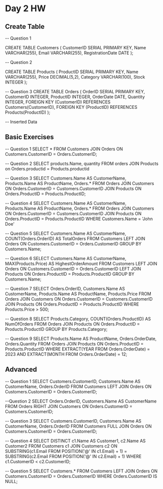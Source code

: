 # Day 2 HW

## Create Table

-- Question 1

CREATE TABLE Customers (
    CustomerID SERIAL PRIMARY KEY,
    Name VARCHAR(255),
    Email VARCHAR(255),
    RegistrationDate DATE
);

-- Question 2

CREATE TABLE Products (
    ProductID SERIAL PRIMARY KEY,
    Name VARCHAR(255),
    Price DECIMAL(5,2),
    Category VARCHAR(100),
    Stock INTEGER
);


-- Question 3
CREATE TABLE Orders (
    OrderID SERIAL PRIMARY KEY,
    CustomerID INTEGER,
    ProductID INTEGER,
    OrderDate DATE,
    Quantity INTEGER,
    FOREIGN KEY (CustomerID) REFERENCES Customers(CustomerID),
    FOREIGN KEY (ProductID) REFERENCES Products(ProductID)
);

-- Inserted Data

## Basic Exercises

-- Question 1
SELECT * FROM Customers
JOIN Orders ON Customers.CustomerID = Orders.CustomerID;

-- Question 2
SELECT products.Name, quantity FROM orders
JOIN Products on Orders.productid = Products.productid


-- Question 3
SELECT Customers.Name AS CustomerName, Products.Name AS ProductName, Orders.*
FROM Orders
JOIN Customers ON Orders.CustomerID = Customers.CustomerID
JOIN Products ON Orders.ProductID = Products.ProductID;

-- Question 4
SELECT Customers.Name AS CustomerName, Products.Name AS ProductName, Orders.*
FROM Orders
JOIN Customers ON Orders.CustomerID = Customers.CustomerID
JOIN Products ON Orders.ProductID = Products.ProductID
WHERE Customers.Name = 'John Doe'

-- Question 5
SELECT Customers.Name AS CustomerName, COUNT(Orders.OrderID) AS TotalOrders
FROM Customers
LEFT JOIN Orders ON Customers.CustomerID = Orders.CustomerID
GROUP BY Customers.Name;

-- Question 6
SELECT Customers.Name AS CustomerName, MAX(Products.Price) AS HighestOrderAmount
FROM Customers
LEFT JOIN Orders ON Customers.CustomerID = Orders.CustomerID
LEFT JOIN Products ON Orders.ProductID = Products.ProductID
GROUP BY Customers.Name;

-- Question 7
SELECT Orders.OrderID, Customers.Name AS CustomerName, Products.Name AS ProductName, Products.Price
FROM Orders
JOIN Customers ON Orders.CustomerID = Customers.CustomerID
JOIN Products ON Orders.ProductID = Products.ProductID
WHERE Products.Price > 500;

-- Question 8
SELECT Products.Category, COUNT(Orders.ProductID) AS NumOfOrders
FROM Orders
JOIN Products ON Orders.ProductID = Products.ProductID
GROUP BY Products.Category;

-- Question 9
SELECT Products.Name AS ProductName, Orders.OrderDate, Orders.Quantity
FROM Orders
JOIN Products ON Orders.ProductID = Products.ProductID
WHERE EXTRACT(YEAR FROM Orders.OrderDate) = 2023
AND EXTRACT(MONTH FROM Orders.OrderDate) = 12;

## Advanced

-- Question 1
SELECT Customers.CustomerID, Customers.Name AS CustomerName, Orders.OrderID
FROM Customers
LEFT JOIN Orders ON Customers.CustomerID = Orders.CustomerID;

--Question 2
SELECT Orders.OrderID, Customers.Name AS CustomerName
FROM Orders
RIGHT JOIN Customers ON Orders.CustomerID = Customers.CustomerID;

-- Question 3
SELECT Customers.CustomerID, Customers.Name AS CustomerName, Orders.OrderID
FROM Customers
FULL JOIN Orders ON Customers.CustomerID = Orders.CustomerID;

-- Question 4
SELECT DISTINCT c1.Name AS Customer1, c2.Name AS Customer2
FROM Customers c1
JOIN Customers c2 ON SUBSTRING(c1.Email FROM POSITION('@' IN c1.Email) + 1) = SUBSTRING(c2.Email FROM POSITION('@' IN c2.Email) + 1)
WHERE c1.CustomerID < c2.CustomerID;

-- Question 5
SELECT Customers.*
FROM Customers
LEFT JOIN Orders ON Customers.CustomerID = Orders.CustomerID
WHERE Orders.CustomerID IS NULL;